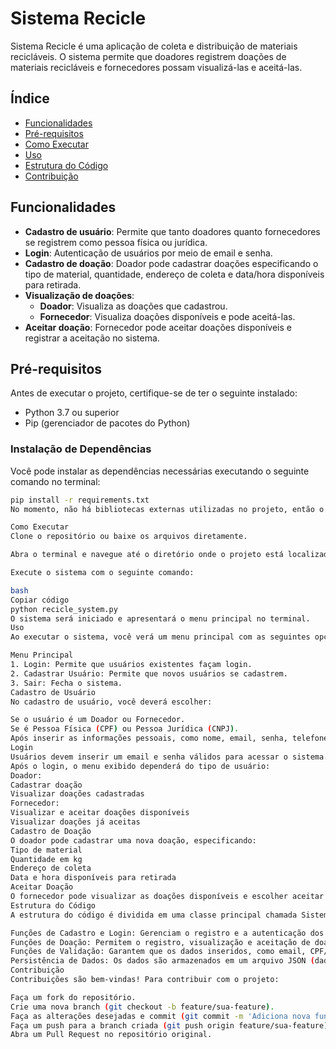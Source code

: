# Sistema Recicle

Sistema Recicle é uma aplicação de coleta e distribuição de materiais recicláveis. O sistema permite que doadores registrem doações de materiais recicláveis e fornecedores possam visualizá-las e aceitá-las.

## Índice
- [Funcionalidades](#funcionalidades)
- [Pré-requisitos](#pré-requisitos)
- [Como Executar](#como-executar)
- [Uso](#uso)
- [Estrutura do Código](#estrutura-do-código)
- [Contribuição](#contribuição)

## Funcionalidades

- **Cadastro de usuário**: Permite que tanto doadores quanto fornecedores se registrem como pessoa física ou jurídica.
- **Login**: Autenticação de usuários por meio de email e senha.
- **Cadastro de doação**: Doador pode cadastrar doações especificando o tipo de material, quantidade, endereço de coleta e data/hora disponíveis para retirada.
- **Visualização de doações**:
  - **Doador**: Visualiza as doações que cadastrou.
  - **Fornecedor**: Visualiza doações disponíveis e pode aceitá-las.
- **Aceitar doação**: Fornecedor pode aceitar doações disponíveis e registrar a aceitação no sistema.

## Pré-requisitos

Antes de executar o projeto, certifique-se de ter o seguinte instalado:

- Python 3.7 ou superior
- Pip (gerenciador de pacotes do Python)

### Instalação de Dependências

Você pode instalar as dependências necessárias executando o seguinte comando no terminal:

```bash
pip install -r requirements.txt
No momento, não há bibliotecas externas utilizadas no projeto, então o arquivo requirements.txt pode estar vazio.

Como Executar
Clone o repositório ou baixe os arquivos diretamente.

Abra o terminal e navegue até o diretório onde o projeto está localizado.

Execute o sistema com o seguinte comando:

bash
Copiar código
python recicle_system.py
O sistema será iniciado e apresentará o menu principal no terminal.
Uso
Ao executar o sistema, você verá um menu principal com as seguintes opções:

Menu Principal
1. Login: Permite que usuários existentes façam login.
2. Cadastrar Usuário: Permite que novos usuários se cadastrem.
3. Sair: Fecha o sistema.
Cadastro de Usuário
No cadastro de usuário, você deverá escolher:

Se o usuário é um Doador ou Fornecedor.
Se é Pessoa Física (CPF) ou Pessoa Jurídica (CNPJ).
Após inserir as informações pessoais, como nome, email, senha, telefone e endereço, o usuário será cadastrado com sucesso.
Login
Usuários devem inserir um email e senha válidos para acessar o sistema.
Após o login, o menu exibido dependerá do tipo de usuário:
Doador:
Cadastrar doação
Visualizar doações cadastradas
Fornecedor:
Visualizar e aceitar doações disponíveis
Visualizar doações já aceitas
Cadastro de Doação
O doador pode cadastrar uma nova doação, especificando:
Tipo de material
Quantidade em kg
Endereço de coleta
Data e hora disponíveis para retirada
Aceitar Doação
O fornecedor pode visualizar as doações disponíveis e escolher aceitar aquelas que lhe interessam. Uma vez aceita, a doação é marcada como "Aceito" e o nome do fornecedor é registrado.
Estrutura do Código
A estrutura do código é dividida em uma classe principal chamada SistemaRecicle, que contém as funções para manipular o fluxo de dados e interações dos usuários. Abaixo estão as principais seções:

Funções de Cadastro e Login: Gerenciam o registro e a autenticação dos usuários.
Funções de Doação: Permitem o registro, visualização e aceitação de doações.
Funções de Validação: Garantem que os dados inseridos, como email, CPF/CNPJ, telefone e CEP, sejam válidos.
Persistência de Dados: Os dados são armazenados em um arquivo JSON (dados_recicle.json), que é carregado no início do programa e atualizado conforme as alterações no sistema.
Contribuição
Contribuições são bem-vindas! Para contribuir com o projeto:

Faça um fork do repositório.
Crie uma nova branch (git checkout -b feature/sua-feature).
Faça as alterações desejadas e commit (git commit -m 'Adiciona nova funcionalidade').
Faça um push para a branch criada (git push origin feature/sua-feature).
Abra um Pull Request no repositório original.
